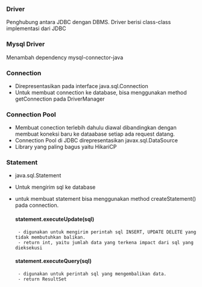 

### Driver
Penghubung antara JDBC dengan DBMS.
Driver berisi class-class implementasi dari JDBC

### Mysql Driver
 Menambah dependency mysql-connector-java

### Connection
- Direpresentasikan pada interface java.sql.Connection
- Untuk membuat connection ke database, bisa menggunakan method getConnection pada DriverManager

### Connection Pool
- Membuat conection terlebih dahulu diawal dibandingkan dengan membuat koneksi baru ke dataabase setiap ada request datang.
- Connection Pool di JDBC direpresentasikan javax.sql.DataSource
- Library yang paling bagus yaitu HikariCP


### Statement
 - java.sql.Statement
 - Untuk mengirim sql ke database
 - untuk membuat statement bisa menggunakan method createStatement() pada connection.

    #### statement.executeUpdate(sql)
        - digunakan untuk mengirim perintah sql INSERT, UPDATE DELETE yang tidak membutuhkan balikan.
        - return int, yaitu jumlah data yang terkena impact dari sql yang dieksekusi

    #### statement.executeQuery(sql)
        - digunakan untuk perintah sql yang mengembalikan data.
        - return ResultSet

